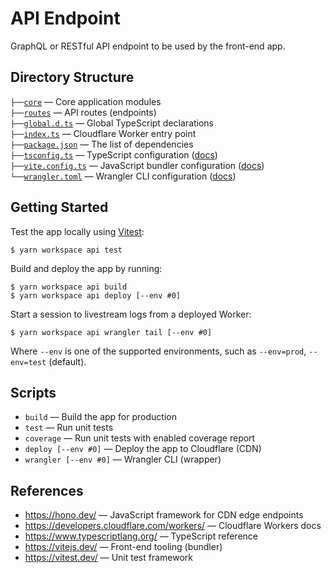 # API Endpoint

GraphQL or RESTful API endpoint to be used by the front-end app.

## Directory Structure

`├──`[`core`](./core) — Core application modules<br>
`├──`[`routes`](./routes) — API routes (endpoints)<br>
`├──`[`global.d.ts`](./global.d.ts) — Global TypeScript declarations<br>
`├──`[`index.ts`](./index.tsx) — Cloudflare Worker entry point<br>
`├──`[`package.json`](./package.json) — The list of dependencies<br>
`├──`[`tsconfig.ts`](./tsconfig.json) — TypeScript configuration ([docs](https://www.typescriptlang.org/tsconfig))<br>
`├──`[`vite.config.ts`](./vite.config.ts) — JavaScript bundler configuration ([docs](https://vitejs.dev/config/))<br>
`└──`[`wrangler.toml`](./wrangler.toml) — Wrangler CLI configuration ([docs](https://developers.cloudflare.com/workers/wrangler/configuration/))<br>

## Getting Started

Test the app locally using [Vitest](https://vitejs.dev/):

```
$ yarn workspace api test
```

Build and deploy the app by running:

```
$ yarn workspace api build
$ yarn workspace api deploy [--env #0]
```

Start a session to livestream logs from a deployed Worker:

```
$ yarn workspace api wrangler tail [--env #0]
```

Where `--env` is one of the supported environments, such as `--env=prod`, `--env=test` (default).

## Scripts

- `build` — Build the app for production
- `test` — Run unit tests
- `coverage` — Run unit tests with enabled coverage report
- `deploy [--env #0]` — Deploy the app to Cloudflare (CDN)
- `wrangler [--env #0]` — Wrangler CLI (wrapper)

## References

- https://hono.dev/ — JavaScript framework for CDN edge endpoints
- https://developers.cloudflare.com/workers/ — Cloudflare Workers docs
- https://www.typescriptlang.org/ — TypeScript reference
- https://vitejs.dev/ — Front-end tooling (bundler)
- https://vitest.dev/ — Unit test framework
